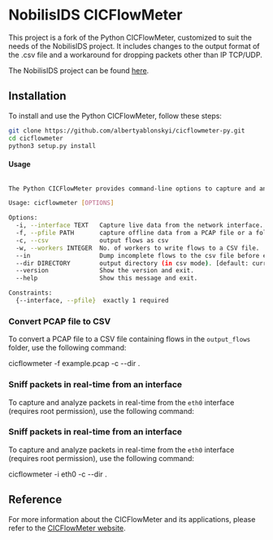 # NobilisIDS CICFlowMeter

This project is a fork of the Python CICFlowMeter, customized to suit the needs of the NobilisIDS project. It includes changes to the output format of the .csv file and a workaround for dropping packets other than IP TCP/UDP.

The NobilisIDS project can be found [here](https://github.com/albertyablonskyi/NobilisIDS.git).

## Installation

To install and use the Python CICFlowMeter, follow these steps:

```sh
git clone https://github.com/albertyablonskyi/cicflowmeter-py.git
cd cicflowmeter
python3 setup.py install
```

#### Usage
```sh

The Python CICFlowMeter provides command-line options to capture and analyze network traffic. Here are the available options:

Usage: cicflowmeter [OPTIONS]

Options:
  -i, --interface TEXT   Capture live data from the network interface.
  -f, --pfile PATH       capture offline data from a PCAP file or a folder containing PCAP files.
  -c, --csv              output flows as csv
  -w, --workers INTEGER  No. of workers to write flows to a CSV file.  [default: 2]
  --in                   Dump incomplete flows to the csv file before existing the program.
  --dir DIRECTORY        output directory (in csv mode). [default: current directory]
  --version              Show the version and exit.
  --help                 Show this message and exit.

Constraints:
  {--interface, --pfile}  exactly 1 required
```

### Convert PCAP file to CSV

To convert a PCAP file to a CSV file containing flows in the `output_flows` folder, use the following command:

cicflowmeter -f example.pcap -c --dir .

### Sniff packets in real-time from an interface

To capture and analyze packets in real-time from the `eth0` interface (requires root permission), use the following command:

### Sniff packets in real-time from an interface

To capture and analyze packets in real-time from the `eth0` interface (requires root permission), use the following command:

cicflowmeter -i eth0 -c --dir .

## Reference

For more information about the CICFlowMeter and its applications, please refer to the [CICFlowMeter website](https://www.unb.ca/cic/research/applications.html#CICFlowMeter).

